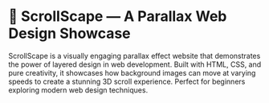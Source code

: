 # 🌄 ScrollScape — A Parallax Web Design Showcase

ScrollScape is a visually engaging parallax effect website that demonstrates the power of layered design in web development. 
Built with HTML, CSS, and pure creativity, it showcases how background images can move at varying speeds to create a stunning 3D scroll experience. 
Perfect for beginners exploring modern web design techniques.
